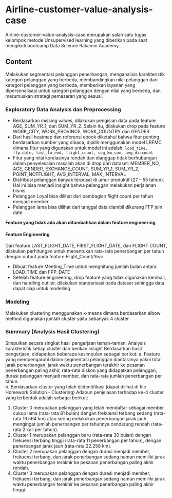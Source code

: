 # Airline-customer-value-analysis-case
Airline-customer-value-analysis-case merupakan salah satu tugas kelompok metode Unsupervised learning yang diberikan pada saat mengikuti bootcamp Data Science Rakamin Academy.

## Content
Melakukan segmentasi pelanggan penerbangan, menganalisis karakteristik kategori pelanggan yang berbeda, membandingkan nilai pelanggan dari kategori pelanggan yang berbeda, memberikan layanan yang dipersonalisasi untuk kategori pelanggan dengan nilai yang berbeda, dan merumuskan strategi pemasaran yang sesuai.

### Exploratory Data Analysis dan Preprocessing
*	Berdasarkan missing values, dilakukan pengisian data pada feature AGE, SUM_YR_1, dan SUM_YR_2. Selain itu, dilakukan drop pada feature WORK_CITY, WORK_PROVINCE, WORK_COUNTRY dan GENDER
*	Dari hasil heatmap dan referensi ebook diketahui bahwa fitur penting berdasarkan sumber yang dibaca, dipilih menggunakan model LRFMC dimana fitur yang digunakan untuk model ini adalah: `load_time, ffp_date, last_to_end, flight_count, seg_km_sum, avg_discount`
*	Fitur yang nilai korelasinya rendah dan dianggap tidak berhubungan dalam penyelesaian masalah akan di drop dari dataset: MEMBER_NO, AGE, GENDER, EXCHANGE_COUNT, SUM_YR_1, SUM_YR_2, POINT_NOTFLIGHT, AVG_INTERVAL, MAX_INTERVAL 
*	Distribusi pelanggan banyak terpusat di umur produktif (27 – 55 tahun). Hal ini bisa menjadi insight bahwa pelanggan melakukan perjalanan bisnis
*	Pelanggan Loyal bisa dilihat dari pembagian flight count per tahun menjadi member
*	Pelanggan lama bisa dilihat dari tanggal data diambil dikurang FFP join date

**Feature yang tidak ada akan ditambahkan dalam feature engineering**
#### Feature Engineering
Dari feature LAST_FLIGHT_DATE, FIRST_FLIGHT_DATE, dan FLIGHT COUNT, dilakukan perhitungan untuk menentukan rata-rata penerbangan per tahun dengan output pada feature Flight_Count/Year
*	Dibuat feature Meeting_Time untuk menghitung jumlah bulan antara LOAD_TIME dan FPP_DATE
*	Setelah feature engineering, drop feature yang tidak digunakan kembali, dan handling outlier, dilakukan standarisasi pada dataset sehingga data dapat siap untuk modelling

### Modeling
Melakukan clustering menggunakan k-means dimana berdasarkan elbow method digunakan jumlah cluster yaitu sebanyak 4 cluster.

### Summary (Analysis Hasil Clustering) 
Simpulkan secara singkat hasil pengerjaan teman-teman. Analysis karakteristik setiap cluster dan berikan insight
Berdasarkan hasil pengerjaan, didapatkan beberapa kesimpulan sebagai berikut:
a.	Feature yang mempengaruhi dalam segmentasi pelanggan diantaranya yakni total jarak penerbangan, jarak waktu penerbangan terakhir ke pesanan penerbangan paling akhir, rata-rata diskon yang didapatkan pelanggan, durasi pelanggan menjadi member, dan rata-rata jumlah penerbangan per tahun.  
b.	Berdasarkan cluster yang telah diidentifikasi (dapat dilihat di file Homework Solution - Clustering)
Adapun penjelasan terhadap ke-4 cluster yang terbentuk adalah sebagai berikut:
1.	Cluster 0 merupakan pelanggan yang telah mendaftar sebagai member cukup lama (rata-rata 81 bulan) dengan frekuensi terbang sedang (rata-rata 16.564 km) atau sering melakukan penerbangan jarak jauh mengingat jumlah penerbangan per tahunnya cenderung rendah (rata-rata 2 kali per tahun). 
2.	Cluster 1 merupakan pelanggan baru (rata-rata 30 bulan) dengan frekuensi terbang tinggi (rata-rata 11 penerbangan per tahun), dengan penerbangan jarak jauh (rata-rata 22.258 km).
3.	Cluster 2 merupakan pelanggan dengan durasi menjadi member, frekuensi terbang, dan jarak penerbangan sedang namun memiliki jarak waktu penerbangan terakhir ke pesanan penerbangan paling akhir rendah.
4.	Cluster 3 merupakan pelanggan dengan durasi menjadi member, frekuensi terbang, dan jarak penerbangan sedang namun memiliki jarak waktu penerbangan terakhir ke pesanan penerbangan paling akhir tinggi.
